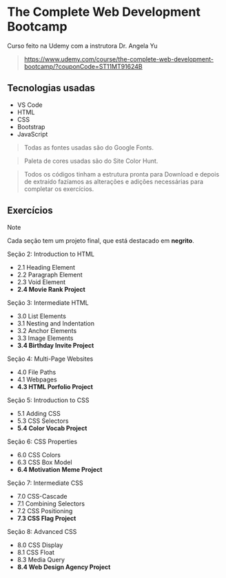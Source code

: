 # The Complete Web Development Bootcamp

Curso feito na Udemy com a instrutora Dr. Angela Yu

> https://www.udemy.com/course/the-complete-web-development-bootcamp/?couponCode=ST11MT91624B

## Tecnologias usadas

- VS Code
- HTML
- CSS
- Bootstrap
- JavaScript

> Todas as fontes usadas são do Google Fonts.

> Paleta de cores usadas são do Site Color Hunt.

> Todos os códigos tinham a estrutura pronta para Download e depois de extraído fazíamos as alterações e adições necessárias para completar os exercícios.

## Exercícios

> [!NOTE]
> Cada seção tem um projeto final, que está destacado em **negrito**.

Seção 2: Introduction to HTML
- 2.1 Heading Element
- 2.2 Paragraph Element
- 2.3 Void Element
- **2.4 Movie Rank Project**

Seção 3: Intermediate HTML
- 3.0 List Elements
- 3.1 Nesting and Indentation
- 3.2 Anchor Elements
- 3.3 Image Elements
- **3.4 Birthday Invite Project**

Seção 4: Multi-Page Websites
- 4.0 File Paths
- 4.1 Webpages
- **4.3 HTML Porfolio Project**

Seção 5: Introduction to CSS
- 5.1 Adding CSS
- 5.3 CSS Selectors
- **5.4 Color Vocab Project**

Seção 6: CSS Properties
- 6.0 CSS Colors
- 6.3 CSS Box Model
- **6.4 Motivation Meme Project**

Seção 7: Intermediate CSS
- 7.0 CSS-Cascade
- 7.1 Combining Selectors
- 7.2 CSS Positioning
- **7.3 CSS Flag Project**

Seção 8: Advanced CSS
- 8.0 CSS Display
- 8.1 CSS Float
- 8.3 Media Query
- **8.4 Web Design Agency Project**
